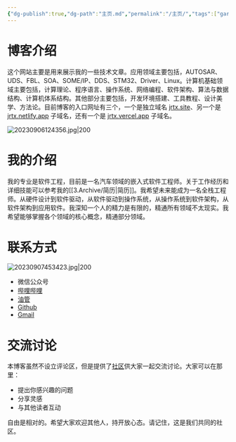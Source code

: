```yaml
---
{"dg-publish":true,"dg-path":"主页.md","permalink":"/主页/","tags":["gardenEntry"],"created":"2023-09-06T17:16:44.000+08:00","updated":"2023-12-12T11:25:57.000+08:00"}
---
```


# 博客介绍

这个网站主要是用来展示我的一些技术文章。应用领域主要包括，AUTOSAR、UDS、FBL、SOA、SOME/IP、DDS、STM32、Driver、Linux。计算机基础领域主要包括，计算理论、程序语言、操作系统、网络编程、软件架构、算法与数据结构、计算机体系结构。其他部分主要包括，开发环境搭建、工具教程、设计美学、方法论。目前博客的入口网址有三个，一个是独立域名 [jrtx.site](https://jrtx.site)、另一个是 [jrtx.netlify.app](https://jrtx.netlify.app) 子域名，还有一个是 [jrtx.vercel.app](https://jrtx.vercel.app) 子域名。

![20230906124356.jpg|200](/img/user/0.Asset/resource/20230906124356.jpg)

# 我的介绍

我的专业是软件工程，目前是一名汽车领域的嵌入式软件工程师。关于工作经历和详细技能可以参考我的[[3.Archive/简历\|简历]]。我希望未来能成为一名全栈工程师。从硬件设计到软件驱动，从软件驱动到操作系统，从操作系统到软件架构，从软件架构到应用软件。我深知一个人的精力是有限的，精通所有领域不太现实。我希望能够掌握各个领域的核心概念，精通部分领域。

# 联系方式

![20230907453423.jpg|200](/img/user/0.Asset/resource/20230907453423.jpg)

- 微信公众号
- [哔哩哔哩](https://space.bilibili.com/18394970)
- [油管](https://www.youtube.com/channel/UCTWl3VJcrcWV74DxSeQDCQg)
- [Github](https://github.com/jrtx0)
- [Gmail](mailto:jirentianxiang1024@gmail.com)

# 交流讨论

本博客虽然不设立评论区，但是提供了[社区](https://github.com/jrtx0/jrtx-obsidian-blogs/discussions)供大家一起交流讨论。大家可以在那里：

- 提出你感兴趣的问题
- 分享灵感
- 与其他读者互动

自由是相对的。希望大家欢迎其他人，持开放心态。请记住，这是我们共同的社区。

